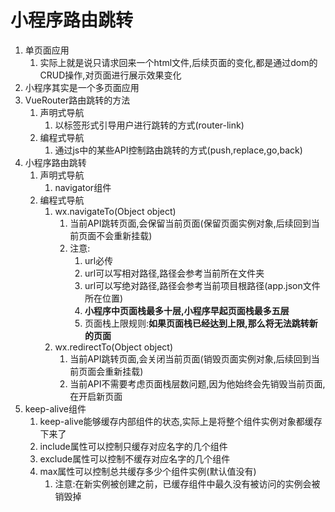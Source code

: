 # 小程序路由跳转

1. 单页面应用
   1. 实际上就是说只请求回来一个html文件,后续页面的变化,都是通过dom的CRUD操作,对页面进行展示效果变化
2. 小程序其实是一个多页面应用
3. VueRouter路由跳转的方法
   1. 声明式导航
      1. 以标签形式引导用户进行跳转的方式(router-link)
   2. 编程式导航
      1. 通过js中的某些API控制路由跳转的方式(push,replace,go,back)
4. 小程序路由跳转
   1. 声明式导航
      1. navigator组件
   2. 编程式导航
      1. wx.navigateTo(Object object)
         1. 当前API跳转页面,会保留当前页面(保留页面实例对象,后续回到当前页面不会重新挂载)
         2. 注意:
            1. url必传
            2. url可以写相对路径,路径会参考当前所在文件夹
            3. url可以写绝对路径,路径会参考当前项目根路径(app.json文件所在位置)
            4. **小程序中页面栈最多十层,小程序早起页面栈最多五层**
            5. 页面栈上限规则:**如果页面栈已经达到上限,那么将无法跳转新的页面**
      2. wx.redirectTo(Object object)
         1. 当前API跳转页面,会关闭当前页面(销毁页面实例对象,后续回到当前页面会重新挂载)
         2. 当前API不需要考虑页面栈层数问题,因为他始终会先销毁当前页面,在开启新页面
5. keep-alive组件
   1. keep-alive能够缓存内部组件的状态,实际上是将整个组件实例对象都缓存下来了
   2. include属性可以控制只缓存对应名字的几个组件
   3. exclude属性可以控制不缓存对应名字的几个组件
   4. max属性可以控制总共缓存多少个组件实例(默认值没有)
      1. 注意:在新实例被创建之前，已缓存组件中最久没有被访问的实例会被销毁掉

